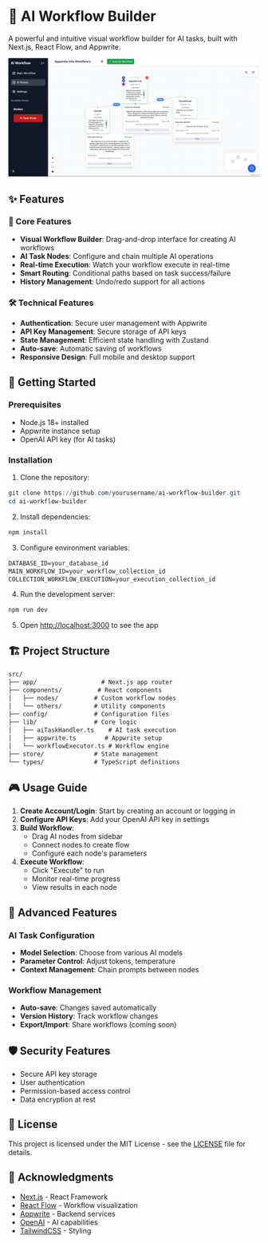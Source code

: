 # 🔮 AI Workflow Builder

A powerful and intuitive visual workflow builder for AI tasks, built with Next.js, React Flow, and Appwrite.

![AI Workflow Builder Preview](public/img.png)

## ✨ Features

### 🎯 Core Features
- **Visual Workflow Builder**: Drag-and-drop interface for creating AI workflows
- **AI Task Nodes**: Configure and chain multiple AI operations
- **Real-time Execution**: Watch your workflow execute in real-time
- **Smart Routing**: Conditional paths based on task success/failure
- **History Management**: Undo/redo support for all actions

### 🛠️ Technical Features
- **Authentication**: Secure user management with Appwrite
- **API Key Management**: Secure storage of API keys
- **State Management**: Efficient state handling with Zustand
- **Auto-save**: Automatic saving of workflows
- **Responsive Design**: Full mobile and desktop support

## 🚀 Getting Started

### Prerequisites
- Node.js 18+ installed
- Appwrite instance setup
- OpenAI API key (for AI tasks)

### Installation

1. Clone the repository:
```powershell
git clone https://github.com/yourusername/ai-workflow-builder.git
cd ai-workflow-builder
```

2. Install dependencies:
```powershell
npm install
```

3. Configure environment variables:
```env
DATABASE_ID=your_database_id
MAIN_WORKFLOW_ID=your_workflow_collection_id
COLLECTION_WORKFLOW_EXECUTION=your_execution_collection_id
```

4. Run the development server:
```powershell
npm run dev
```

5. Open [http://localhost:3000](http://localhost:3000) to see the app

## 🏗️ Project Structure

```
src/
├── app/                  # Next.js app router
├── components/          # React components
│   ├── nodes/          # Custom workflow nodes
│   └── others/         # Utility components
├── config/             # Configuration files
├── lib/                # Core logic
│   ├── aiTaskHandler.ts    # AI task execution
│   ├── appwrite.ts        # Appwrite setup
│   └── workflowExecutor.ts # Workflow engine
├── store/              # State management
└── types/              # TypeScript definitions
```

## 🎮 Usage Guide

1. **Create Account/Login**: Start by creating an account or logging in
2. **Configure API Keys**: Add your OpenAI API key in settings
3. **Build Workflow**: 
   - Drag AI nodes from sidebar
   - Connect nodes to create flow
   - Configure each node's parameters
4. **Execute Workflow**: 
   - Click "Execute" to run
   - Monitor real-time progress
   - View results in each node

## 🔧 Advanced Features

### AI Task Configuration
- **Model Selection**: Choose from various AI models
- **Parameter Control**: Adjust tokens, temperature
- **Context Management**: Chain prompts between nodes

### Workflow Management
- **Auto-save**: Changes saved automatically
- **Version History**: Track workflow changes
- **Export/Import**: Share workflows (coming soon)

## 🛡️ Security Features

- Secure API key storage
- User authentication
- Permission-based access control
- Data encryption at rest


## 📄 License

This project is licensed under the MIT License - see the [LICENSE](LICENSE) file for details.

## 🙏 Acknowledgments

- [Next.js](https://nextjs.org) - React Framework
- [React Flow](https://reactflow.dev) - Workflow visualization
- [Appwrite](https://appwrite.io) - Backend services
- [OpenAI](https://openai.com) - AI capabilities
- [TailwindCSS](https://tailwindcss.com) - Styling
